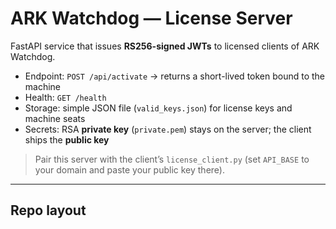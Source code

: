# ARK Watchdog — License Server

FastAPI service that issues **RS256-signed JWTs** to licensed clients of ARK Watchdog.

- Endpoint: `POST /api/activate` → returns a short-lived token bound to the machine
- Health: `GET /health`
- Storage: simple JSON file (`valid_keys.json`) for license keys and machine seats
- Secrets: RSA **private key** (`private.pem`) stays on the server; the client ships the **public key**

> Pair this server with the client’s `license_client.py` (set `API_BASE` to your domain and paste your public key there).

---

## Repo layout

